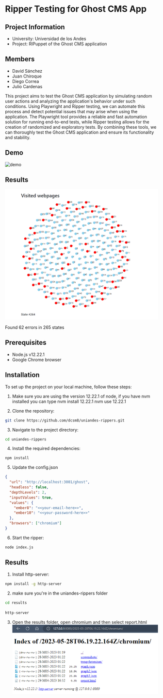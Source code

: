 # Ripper Testing for Ghost CMS App

## Project Information

- University: Universidad de los Andes
- Project: RIPuppet of the Ghost CMS application

## Members

- David Sánchez
- Juan Chiroque
- Diego Correa
- Julio Cardenas

This project aims to test the Ghost CMS application by simulating random user actions and analyzing the application's behavior under such conditions. Using Playwright and Ripper testing, we can automate this process and detect potential issues that may arise when using the application. The Playwright tool provides a reliable and fast automation solution for running end-to-end tests, while Ripper testing allows for the creation of randomized and exploratory tests. By combining these tools, we can thoroughly test the Ghost CMS application and ensure its functionality and stability.

## Demo

![demo](./docs/uniandes-rippers.gif)

## Results

![Results](./docs/uniandes-rippers-results.png)

Found 62 errors in 265 states

## Prerequisites
- Node.js v12.22.1
- Google Chrome browser

## Installation

To set up the project on your local machine, follow these steps:

1. Make sure you are using the version 12.22.1 of node, if you have nvm installed you can type
nvm install 12.22.1
nvm use 12.22.1

2. Clone the repository:

```bash
git clone https://github.com/dcsm8/uniandes-rippers.git
```

3. Navigate to the project directory:

```bash
cd uniandes-rippers
```

4. Install the required dependencies:

```bash
npm install
```

5. Update the config.json

```json
{
  "url": "http://localhost:3001/ghost",
  "headless": false,
  "depthLevels": 2,
  "inputValues": true,
  "values": {
    "ember8": "<<your-email-here>>",
    "ember10": "<<your-password-here>>"
  },
  "browsers": ["chromium"]
}
```

6. Start the ripper:

```bash
node index.js
```

## Results

1. Install http-server:

```bash
npm install -g http-server
```

2. make sure you're in the uniandes-rippers folder

```bash
cd results

http-server
```

3. Open the results folder, open chromium and then select report.html
![http-server](./docs/http-server.png)

